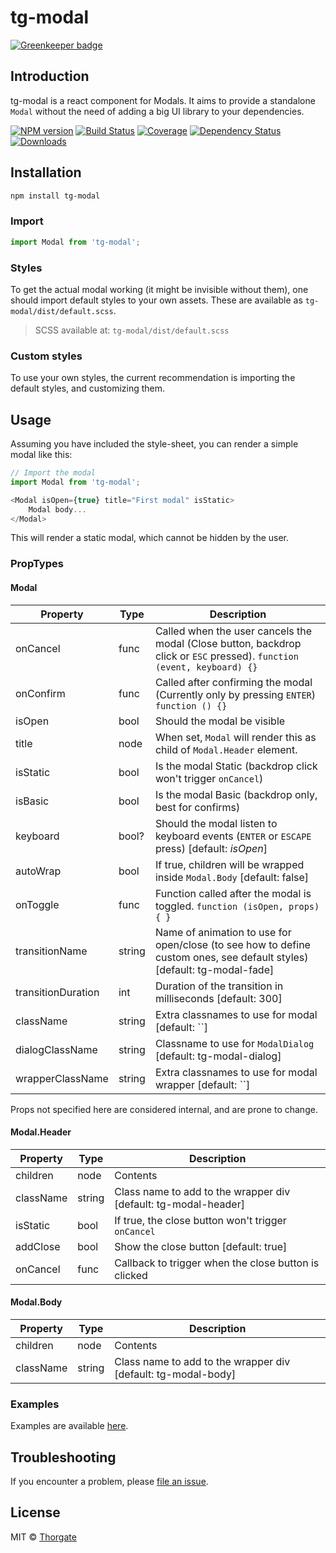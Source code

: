 # tg-modal

[![Greenkeeper badge](https://badges.greenkeeper.io/thorgate/tg-modal.svg)](https://greenkeeper.io/)

## Introduction

tg-modal is a react component for Modals. It aims to provide a standalone
`Modal` without the need of adding a big UI library to your dependencies.

[![NPM version][npm-image]][npm-url]
[![Build Status][travis-image]][travis-url]
[![Coverage][coveralls-image]][coveralls-url]
[![Dependency Status][depstat-image]][depstat-url]
[![Downloads][download-badge]][npm-url]

## Installation

```sh
npm install tg-modal
```

### Import

```js
import Modal from 'tg-modal';
```

### Styles

To get the actual modal working (it might be invisible without them), one should import
default styles to your own assets. These are available as `tg-modal/dist/default.scss`.

> SCSS available at: `tg-modal/dist/default.scss`

### Custom styles

To use your own styles, the current recommendation is importing the default styles,
and customizing them.

## Usage

Assuming you have included the style-sheet, you can render a simple modal like this:

```js
// Import the modal
import Modal from 'tg-modal';

<Modal isOpen={true} title="First modal" isStatic>
    Modal body...
</Modal>
```

This will render a static modal, which cannot be hidden by the user.

### PropTypes

#### Modal

| Property            | Type   | Description 
|---------------------|--------|------------
| onCancel            | func   | Called when the user cancels the modal (Close button, backdrop click or `ESC` pressed). `function (event, keyboard) {}` 
| onConfirm           | func   | Called after confirming the modal (Currently only by pressing `ENTER`) `function () {}` |
| isOpen              | bool   | Should the modal be visible 
| title               | node   | When set, `Modal` will render this as child of `Modal.Header` element. 
| isStatic            | bool   | Is the modal Static (backdrop click won't trigger `onCancel`) 
| isBasic             | bool   | Is the modal Basic (backdrop only, best for confirms) 
| keyboard            | bool?   | Should the modal listen to keyboard events (`ENTER` or `ESCAPE` press) [default: *isOpen*]
| autoWrap            | bool   | If true, children will be wrapped inside `Modal.Body` [default: false] 
| onToggle            | func   | Function called after the modal is toggled. `function (isOpen, props) { }` 
| transitionName      | string | Name of animation to use for open/close (to see how to define custom ones, see default styles) [default: tg-modal-fade]
| transitionDuration  | int    | Duration of the transition in milliseconds [default: 300]
| className           | string | Extra classnames to use for modal [default: ``]
| dialogClassName     | string | Classname to use for `ModalDialog` [default: tg-modal-dialog]
| wrapperClassName    | string | Extra classnames to use for modal wrapper [default: ``]

Props not specified here are considered internal, and are prone to change.

#### Modal.Header

| Property            | Type        | Description 
|---------------------|-------------|--------------
| children            | node        | Contents 
| className           | string      | Class name to add to the wrapper div [default: tg-modal-header]
| isStatic            | bool        | If true, the close button won't trigger `onCancel` 
| addClose            | bool        | Show the close button [default: true]
| onCancel            | func        | Callback to trigger when the close button is clicked

#### Modal.Body

| Property            | Type        | Description
|---------------------|-------------|--------------------------------
| children            | node        | Contents
| className           | string      | Class name to add to the wrapper div [default: tg-modal-body]

### Examples

Examples are available [here][public-url].

## Troubleshooting

If you encounter a problem, please [file an issue](https://github.com/thorgate/tg-modal/issues).

## License

MIT © [Thorgate](http://github.com/thorgate)

[npm-url]: https://npmjs.org/package/tg-modal
[npm-image]: https://img.shields.io/npm/v/tg-modal.svg?style=flat-square

[travis-url]: https://travis-ci.org/thorgate/tg-modal
[travis-image]: https://img.shields.io/travis/thorgate/tg-modal.svg?style=flat-square

[coveralls-url]: https://coveralls.io/github/thorgate/tg-modal?branch=master
[coveralls-image]: https://coveralls.io/repos/github/thorgate/tg-modal/badge.svg?branch=master

[depstat-url]: https://david-dm.org/thorgate/tg-modal
[depstat-image]: https://david-dm.org/thorgate/tg-modal.svg?style=flat-square

[download-badge]: https://img.shields.io/npm/dm/tg-modal.svg?style=flat-square

[public-url]: https://thorgate.github.io/tg-modal
